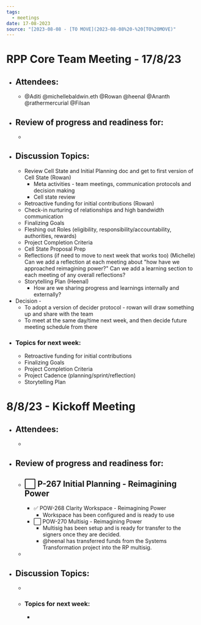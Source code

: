 ```yaml
---
tags:
  - meetings
date: 17-08-2023
source: "[2023-08-08 - [TO MOVE](2023-08-08%20-%20[TO%20MOVE)"
---
```


# RPP Core Team Meeting - 17/8/23

- ## Attendees:
	- @Aditi @michellebaldwin.eth @Rowan  @heenal @Ananth @rathermercurial @Filsan 
- ## **Review of progress and readiness for:**
	- 
- ## Discussion Topics:
	- Review Cell State and Initial Planning doc and get to first version of Cell State (Rowan)
		- Meta activities - team meetings, communication protocols and decision making
		- Cell state review
	- Retroactive funding for initial contributions (Rowan)
	- Check-in nurturing of relationships and high bandwidth communication  
	- Finalizing Goals
	- Fleshing out Roles (eligibility, responsibility/accountability, authorities, rewards)
	- Project Completion Criteria
	- Cell State Proposal Prep
	- Reflections (if need to move to next week that works too) (Michelle)
Can we add a reflection at each meeting about "how have we approached reimagining power?"
Can we add a learning section to each meeting of any overall reflections?
	- Storytelling Plan (Heenal)
		- How are we sharing progress and learnings internally and externally?
- Decision - 
	- To adopt a version of decider protocol - rowan will draw something up and share with the team
	- To meet at the same day/time next week, and then decide future meeting schedule from there
- ### Topics for next week:
	- Retroactive funding for initial contributions
	- Finalizing Goals
	- Project Completion Criteria
	- Project Cadence (planning/sprint/reflection)
	- Storytelling Plan











# **8/8/23 - Kickoff Meeting**
- ## Attendees:
	- 
- ## **Review of progress and readiness for:**
	- ⬜️ P-267 Initial Planning - Reimagining Power
		-   
		- ✅ POW-268 Clarity Workspace - Reimagining Power
			- Workspace has been configured and is ready to use
		- ⬜️ POW-270 Multisig - Reimagining Power
			- Multisig has been setup and is ready for transfer to the signers once they are decided.
			- @heenal has transferred funds from the Systems Transformation project into the RP multisig.
	- 
- ## Discussion Topics:
	- 
	- ### Topics for next week:
		-